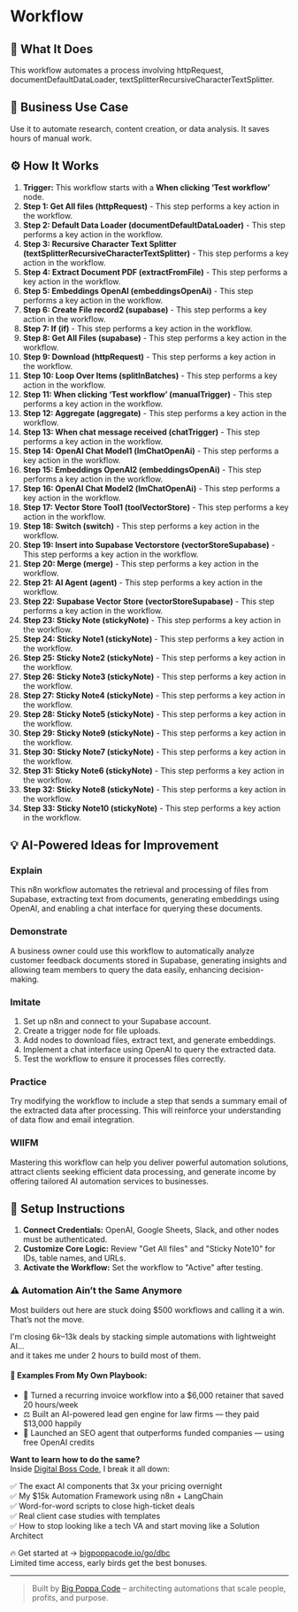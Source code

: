 # Workflow

## 🚀 What It Does
This workflow automates a process involving httpRequest, documentDefaultDataLoader, textSplitterRecursiveCharacterTextSplitter.

## 💼 Business Use Case
Use it to automate research, content creation, or data analysis. It saves hours of manual work.

## ⚙️ How It Works
1.  **Trigger:** This workflow starts with a **When clicking ‘Test workflow’** node.
2. **Step 1: Get All files (httpRequest)** - This step performs a key action in the workflow.
3. **Step 2: Default Data Loader (documentDefaultDataLoader)** - This step performs a key action in the workflow.
4. **Step 3: Recursive Character Text Splitter (textSplitterRecursiveCharacterTextSplitter)** - This step performs a key action in the workflow.
5. **Step 4: Extract Document PDF (extractFromFile)** - This step performs a key action in the workflow.
6. **Step 5: Embeddings OpenAI (embeddingsOpenAi)** - This step performs a key action in the workflow.
7. **Step 6: Create File record2 (supabase)** - This step performs a key action in the workflow.
8. **Step 7: If (if)** - This step performs a key action in the workflow.
9. **Step 8: Get All Files (supabase)** - This step performs a key action in the workflow.
10. **Step 9: Download (httpRequest)** - This step performs a key action in the workflow.
11. **Step 10: Loop Over Items (splitInBatches)** - This step performs a key action in the workflow.
12. **Step 11: When clicking ‘Test workflow’ (manualTrigger)** - This step performs a key action in the workflow.
13. **Step 12: Aggregate (aggregate)** - This step performs a key action in the workflow.
14. **Step 13: When chat message received (chatTrigger)** - This step performs a key action in the workflow.
15. **Step 14: OpenAI Chat Model1 (lmChatOpenAi)** - This step performs a key action in the workflow.
16. **Step 15: Embeddings OpenAI2 (embeddingsOpenAi)** - This step performs a key action in the workflow.
17. **Step 16: OpenAI Chat Model2 (lmChatOpenAi)** - This step performs a key action in the workflow.
18. **Step 17: Vector Store Tool1 (toolVectorStore)** - This step performs a key action in the workflow.
19. **Step 18: Switch (switch)** - This step performs a key action in the workflow.
20. **Step 19: Insert into Supabase Vectorstore (vectorStoreSupabase)** - This step performs a key action in the workflow.
21. **Step 20: Merge (merge)** - This step performs a key action in the workflow.
22. **Step 21: AI Agent (agent)** - This step performs a key action in the workflow.
23. **Step 22: Supabase Vector Store (vectorStoreSupabase)** - This step performs a key action in the workflow.
24. **Step 23: Sticky Note (stickyNote)** - This step performs a key action in the workflow.
25. **Step 24: Sticky Note1 (stickyNote)** - This step performs a key action in the workflow.
26. **Step 25: Sticky Note2 (stickyNote)** - This step performs a key action in the workflow.
27. **Step 26: Sticky Note3 (stickyNote)** - This step performs a key action in the workflow.
28. **Step 27: Sticky Note4 (stickyNote)** - This step performs a key action in the workflow.
29. **Step 28: Sticky Note5 (stickyNote)** - This step performs a key action in the workflow.
30. **Step 29: Sticky Note9 (stickyNote)** - This step performs a key action in the workflow.
31. **Step 30: Sticky Note7 (stickyNote)** - This step performs a key action in the workflow.
32. **Step 31: Sticky Note6 (stickyNote)** - This step performs a key action in the workflow.
33. **Step 32: Sticky Note8 (stickyNote)** - This step performs a key action in the workflow.
34. **Step 33: Sticky Note10 (stickyNote)** - This step performs a key action in the workflow.

## 💡 AI-Powered Ideas for Improvement
### Explain
This n8n workflow automates the retrieval and processing of files from Supabase, extracting text from documents, generating embeddings using OpenAI, and enabling a chat interface for querying these documents.

### Demonstrate
A business owner could use this workflow to automatically analyze customer feedback documents stored in Supabase, generating insights and allowing team members to query the data easily, enhancing decision-making.

### Imitate
1. Set up n8n and connect to your Supabase account.
2. Create a trigger node for file uploads.
3. Add nodes to download files, extract text, and generate embeddings.
4. Implement a chat interface using OpenAI to query the extracted data.
5. Test the workflow to ensure it processes files correctly.

### Practice
Try modifying the workflow to include a step that sends a summary email of the extracted data after processing. This will reinforce your understanding of data flow and email integration.

### WIIFM
Mastering this workflow can help you deliver powerful automation solutions, attract clients seeking efficient data processing, and generate income by offering tailored AI automation services to businesses.

## 🔧 Setup Instructions
1. **Connect Credentials:** OpenAI, Google Sheets, Slack, and other nodes must be authenticated.
2. **Customize Core Logic:** Review "Get All files" and "Sticky Note10" for IDs, table names, and URLs.
3. **Activate the Workflow:** Set the workflow to "Active" after testing.

### ⚠️ Automation Ain’t the Same Anymore

Most builders out here are stuck doing $500 workflows and calling it a win.  
That’s not the move.  

I'm closing $6k–$13k deals by stacking simple automations with lightweight AI...  
and it takes me under 2 hours to build most of them.

#### 🧠 Examples From My Own Playbook:
- 🔁 Turned a recurring invoice workflow into a $6,000 retainer that saved 20 hours/week  
- ⚖️ Built an AI-powered lead gen engine for law firms — they paid $13,000 happily  
- 🚀 Launched an SEO agent that outperforms funded companies — using free OpenAI credits  

**Want to learn how to do the same?**  
Inside [Digital Boss Code](https://bigpoppacode.io/go/dbc), I break it all down:

✅ The exact AI components that 3x your pricing overnight  
✅ My $15k Automation Framework using n8n + LangChain  
✅ Word-for-word scripts to close high-ticket deals  
✅ Real client case studies with templates  
✅ How to stop looking like a tech VA and start moving like a Solution Architect  

🔥 Get started at → [bigpoppacode.io/go/dbc](https://bigpoppacode.io/go/dbc)  
Limited time access, early birds get the best bonuses.

---
> Built by [Big Poppa Code](https://bigpoppacode.io) – architecting automations that scale people, profits, and purpose.
